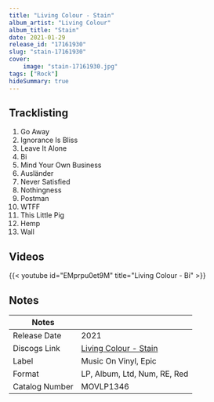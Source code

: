 ```yaml
---
title: "Living Colour - Stain"
album_artist: "Living Colour"
album_title: "Stain"
date: 2021-01-29
release_id: "17161930"
slug: "stain-17161930"
cover:
    image: "stain-17161930.jpg"
tags: ["Rock"]
hideSummary: true
---
```


## Tracklisting
1. Go Away
2. Ignorance Is Bliss
3. Leave It Alone
4. Bi
5. Mind Your Own Business
6. Ausländer
7. Never Satisfied
8. Nothingness
9. Postman
10. WTFF
11. This Little Pig
12. Hemp
13. Wall

## Videos
{{< youtube id="EMprpu0et9M" title="Living Colour - Bi" >}}

## Notes

| Notes          |             |
| ---------------| ----------- |
| Release Date   | 2021 |
| Discogs Link   | [Living Colour - Stain](https://www.discogs.com/release/17161930) |
| Label          | Music On Vinyl, Epic |
| Format         | LP, Album, Ltd, Num, RE, Red |
| Catalog Number | MOVLP1346 |

